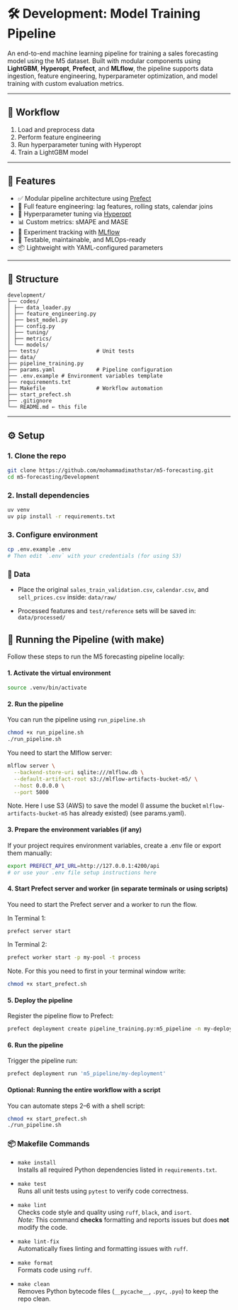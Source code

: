 # 🛠 Development: Model Training Pipeline

An end-to-end machine learning pipeline for training a sales forecasting model using the M5 dataset. Built with modular components using **LightGBM**, **Hyperopt**, **Prefect**, and **MLflow**, the pipeline supports data ingestion, feature engineering, hyperparameter optimization, and model training with custom evaluation metrics.


---


## 🔄 Workflow

1. Load and preprocess data
2. Perform feature engineering
3. Run hyperparameter tuning with Hyperopt
4. Train a LightGBM model

---

## 🚀 Features

- ✅ Modular pipeline architecture using [Prefect](https://docs.prefect.io/)
- 🔁 Full feature engineering: lag features, rolling stats, calendar joins
- 🧪 Hyperparameter tuning via [Hyperopt](https://github.com/hyperopt/hyperopt)
- 📊 Custom metrics: sMAPE and MASE
- 📝 Experiment tracking with [MLflow](https://mlflow.org/)
- 🧼 Testable, maintainable, and MLOps-ready
- 📦 Lightweight with YAML-configured parameters

---

## 📂 Structure

```
development/
├── codes/
│ ├── data_loader.py
│ ├── feature_engineering.py
│ ├── best_model.py
│ ├── config.py
│ ├── tuning/
│ ├── metrics/
│ └── models/
├── tests/                  # Unit tests
├── data/
├── pipeline_training.py
├── params.yaml             # Pipeline configuration
├── .env.example # Environment variables template
├── requirements.txt
├── Makefile                # Workflow automation
├── start_prefect.sh
├── .gitignore
└── README.md ← this file
```

---

## ⚙️ Setup

### 1. Clone the repo

```bash
git clone https://github.com/mohammadimathstar/m5-forecasting.git
cd m5-forecasting/Development
```

### 2. Install dependencies

```bash
uv venv
uv pip install -r requirements.txt
```

### 3. Configure environment

```bash
cp .env.example .env
# Then edit `.env` with your credentials (for using S3)
```


### 📁 Data

- Place the original `sales_train_validation.csv`, `calendar.csv`, and `sell_prices.csv` inside: `data/raw/`

- Processed features and `test/reference` sets will be saved in: `data/processed/`



## 🚀 Running the Pipeline (with make)

Follow these steps to run the M5 forecasting pipeline locally:

#### 1. Activate the virtual environment

```bash
source .venv/bin/activate
```

#### 2. Run the pipeline

You can run the pipeline using `run_pipeline.sh` 

```bash
chmod +x run_pipeline.sh
./run_pipeline.sh
```


You need to start the Mlflow server:

```bash
mlflow server \
  --backend-store-uri sqlite:///mlflow.db \
  --default-artifact-root s3://mlflow-artifacts-bucket-m5/ \
  --host 0.0.0.0 \
  --port 5000
```

Note. Here I use S3 (AWS) to save the model (I assume the bucket `mlflow-artifacts-bucket-m5` has already existed) (see params.yaml).


#### 3. Prepare the environment variables (if any)

If your project requires environment variables, create a .env file or export them manually:

```bash
export PREFECT_API_URL=http://127.0.0.1:4200/api
# or use your .env file setup instructions here
```

#### 4. Start Prefect server and worker (in separate terminals or using scripts)

You need to start the Prefect server and a worker to run the flow.

In Terminal 1:

```bash
prefect server start
```

In Terminal 2:

```bash
prefect worker start -p my-pool -t process
```


Note. For this you need to first in your terminal window write:

```bash
chmod +x start_prefect.sh
```

#### 5. Deploy the pipeline

Register the pipeline flow to Prefect:

```bash
prefect deployment create pipeline_training.py:m5_pipeline -n my-deployment -p my-pool
```

#### 6. Run the pipeline

Trigger the pipeline run:

```bash
prefect deployment run 'm5_pipeline/my-deployment'
```

#### Optional: Running the entire workflow with a script

You can automate steps 2–6 with a shell script:

```bash
chmod +x start_prefect.sh
./run_pipeline.sh
```



### 📦 Makefile Commands

- `make install`  
  Installs all required Python dependencies listed in `requirements.txt`.

- `make test`  
  Runs all unit tests using `pytest` to verify code correctness.

- `make lint`  
  Checks code style and quality using `ruff`, `black`, and `isort`.  
  *Note:* This command **checks** formatting and reports issues but does **not** modify the code.

- `make lint-fix`  
  Automatically fixes linting and formatting issues with `ruff`.

- `make format`  
  Formats code using `ruff`.

- `make clean`  
  Removes Python bytecode files (`__pycache__`, `.pyc`, `.pyo`) to keep the repo clean.


